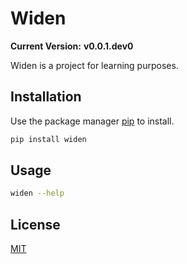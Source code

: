 # Widen

**Current Version:** **v0.0.1.dev0**


Widen is a project for learning purposes.

## Installation

Use the package manager [pip](https://pip.pypa.io/en/stable/) to install.

```bash
pip install widen
```

## Usage

```bash
widen --help
```

## License

[MIT](https://choosealicense.com/licenses/mit/)
